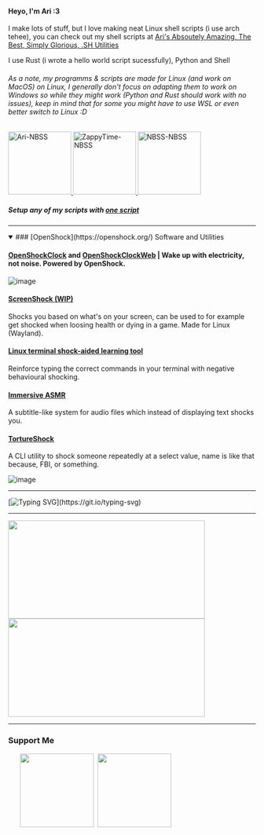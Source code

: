 #### Heyo, I'm Ari :3 
I make lots of stuff, but I love making neat Linux shell scripts (i use arch tehee), you can check out my shell scripts at [ Ari's Absoutely Amazing, The Best, Simply Glorious, .SH Utilities](https://github.com/AAATBSGSHU)

I use Rust (i wrote a hello world script sucessfully), Python and Shell

###### As a note, my programms & scripts are made for Linux (and work on MacOS) on Linux, I generally don't focus on adapting them to work on Windows so while they might work (Python and Rust should work with no issues), keep in mind that for some you might have to use WSL or even better switch to Linux :D


<a href="https://github.com/AAATBSGSHU">
  <img src="https://github.com/user-attachments/assets/07f67f30-1d09-40f8-a3a8-f70dacb62123" width="128" height="128" alt="Ari-NBSS">
</a>


<a href="https://github.com/ZappyTime">
  <img src="https://github.com/user-attachments/assets/6875ee39-bb46-448f-9334-e3116b112376" width="128" height="128" alt="ZappyTime-NBSS">
</a>


<a href="https://github.com/No-Bullshit-Software">
  <img src="https://github.com/user-attachments/assets/efac5729-56a5-46b8-837e-5a9971f432f5" width="128" height="128" alt="NBSS-NBSS">
</a>


##### Setup any of my scripts with [one script](https://github.com/Arxari/setup)
-- -

<details open>
<summary>  ### [OpenShock](https://openshock.org/) Software and Utilities </summary>

#### [OpenShockClock](https://github.com/Arxari/OpenShockClock) and [OpenShockClockWeb](https://github.com/Arxari/OpenShockClockWeb) | Wake up with electricity, not noise. Powered by OpenShock.
![image](https://github.com/user-attachments/assets/3ed213f0-f082-4d6a-bd38-0d3d8d2c0167)


#### [ScreenShock (WIP)](https://github.com/Arxari/ScreenShock)
Shocks you based on what's on your screen, can be used to for example get shocked when loosing health or dying in a game. Made for Linux (Wayland).

#### [Linux terminal shock-aided learning tool](https://github.com/Arxari/Linux-terminal-shock-aided-learning-tool)
Reinforce typing the correct commands in your terminal with negative behavioural shocking.

#### [Immersive ASMR](https://github.com/Arxari/immersive-asmr)
A subtitle-like system for audio files which instead of displaying text shocks you.

#### [TortureShock](https://github.com/Arxari/TortureShock)
A CLI utility to shock someone repeatedly at a select value, name is like that because, FBI, or something.

![image](https://github.com/user-attachments/assets/1f19edbf-a470-45ae-8de8-87a47ee38cb4)

</details open>

-- -

[![Typing SVG](https://readme-typing-svg.demolab.com?font=Fira+Code&color=F7F7F7&width=435&height=60&lines=Hey+guys%2C+did+you+know+that;in+terms+of+human+companionship;Flareon+is+objectively+the+most;huggable+Pokemon%3F;While+their+maximum+temperature;is+likely+too+much+for+most%2C;they+are+capable+of+controlling+it%2C+;so+they+can+set+themselves+to;the+perfect+temperature+for+you.;Along+with+that%2C;they+have+a+lot+of+fluff%2C;making+them+undeniably+incredibly;soft+to+touch.;But+that's+not+all%2C;they+have+a+very+respectable;special+defense+stat+of+110%2C;which+means+that+they+are+likely;very+calm;and+resistant+to+emotional+damage.;Because+of+this%2C;if+you+have+a+bad+day%2C;you+can+vent+to+it;while+hugging+it%2C;and+it+won't+mind.;+It+can+make+itself+even+more;+endearing+with+moves+like;Charm+and+Baby+Doll+Eyes;ensuring+that+you+never+have+a;prolonged+bout+of+depression;+ever+again.)](https://git.io/typing-svg)
-- -
  <img width="400" height="200" src="https://github-readme-stats.vercel.app/api?username=arxari&show_icons=true&theme=dracula">
  <img width="400" height="200" src="https://github-readme-stats.vercel.app/api/top-langs/?username=arxari&size_weight=0.0005&count_weight=0.3&layout=compact&theme=dracula">
</p>

-- -

### Support Me

<ul style="list-style-type: none; margin: 0;">

<li style="display: inline-block; margin-right: 0.25rem;"><a href="https://www.buymeacoffee.com/arxari"><img src="https://cdn.buymeacoffee.com/buttons/v2/default-yellow.png" width="150"/></a></li>

<li style="display: inline-block; margin-right: 0.25rem;"><a href="https://www.ko-fi.com/arxari"><img src="https://storage.ko-fi.com/cdn/kofi2.png?v=3" width="150"/></a></li>

</ul>
